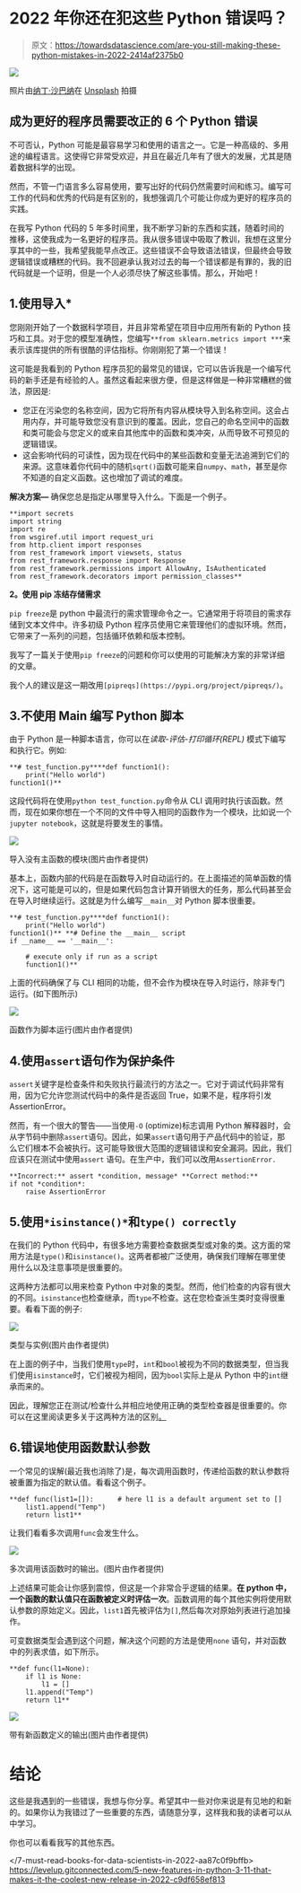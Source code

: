 # 2022 年你还在犯这些 Python 错误吗？

> 原文：<https://towardsdatascience.com/are-you-still-making-these-python-mistakes-in-2022-2414af2375b0>

![](img/a571d33174972c96883b694ba19d86be.png)

照片由[纳丁·沙巴纳](https://unsplash.com/@nadineshaabana?utm_source=unsplash&utm_medium=referral&utm_content=creditCopyText)在 [Unsplash](https://unsplash.com/s/photos/stop?utm_source=unsplash&utm_medium=referral&utm_content=creditCopyText) 拍摄

## 成为更好的程序员需要改正的 6 个 Python 错误

不可否认，Python 可能是最容易学习和使用的语言之一。它是一种高级的、多用途的编程语言。这使得它非常受欢迎，并且在最近几年有了很大的发展，尤其是随着数据科学的出现。

然而，不管一门语言多么容易使用，要写出好的代码仍然需要时间和练习。编写可工作的代码和优秀的代码是有区别的，我想强调几个可能让你成为更好的程序员的实践。

在我写 Python 代码的 5 年多时间里，我不断学习新的东西和实践，随着时间的推移，这使我成为一名更好的程序员。我从很多错误中吸取了教训，我想在这里分享其中的一些，我希望我能早点改正。这些错误不会导致语法错误，但最终会导致逻辑错误或糟糕的代码。我不回避承认我对过去的每一个错误都是有罪的，我的旧代码就是一个证明，但是一个人必须尽快了解这些事情。那么，开始吧！

## 1.使用导入*

您刚刚开始了一个数据科学项目，并且非常希望在项目中应用所有新的 Python 技巧和工具。对于您的模型准确性，您编写`**from sklearn.metrics import ***`来表示该库提供的所有很酷的评估指标。你刚刚犯了第一个错误！

这可能是我看到的 Python 程序员犯的最常见的错误，它可以告诉我是一个编写代码的新手还是有经验的人。虽然这看起来很方便，但是这样做是一种非常糟糕的做法，原因是:

*   您正在污染您的名称空间，因为它将所有内容从模块导入到名称空间。这会占用内存，并可能导致您没有意识到的覆盖。因此，您自己的命名空间中的函数和类可能会与您定义的或来自其他库中的函数和类冲突，从而导致不可预见的逻辑错误。
*   这会影响代码的可读性，因为现在代码中的某些函数和变量无法追溯到它们的来源。这意味着你代码中的随机`sqrt()`函数可能来自`numpy`、`math`，甚至是你不知道的自定义函数。这也增加了调试的难度。

**解决方案—** 确保您总是指定从哪里导入什么。下面是一个例子。

```
**import secrets
import string
import re
from wsgiref.util import request_uri 
from http.client import responses
from rest_framework import viewsets, status
from rest_framework.response import Response
from rest_framework.permissions import AllowAny, IsAuthenticated
from rest_framework.decorators import permission_classes**
```

**2。使用 pip 冻结存储需求**

`pip freeze`是 python 中最流行的需求管理命令之一。它通常用于将项目的需求存储到文本文件中。许多初级 Python 程序员使用它来管理他们的虚拟环境。然而，它带来了一系列的问题，包括循环依赖和版本控制。

我写了一篇关于使用`pip freeze`的问题和你可以使用的可能解决方案的非常详细的文章。

</stop-using-pip-freeze-for-your-python-projects-9c37181730f9>  

我个人的建议是这一期改用`[pipreqs](https://pypi.org/project/pipreqs/)`。

## 3.不使用 Main 编写 Python 脚本

由于 Python 是一种脚本语言，你可以在*读取-评估-打印循环(REPL)* 模式下编写和执行它。例如:

```
**# test_function.py****def function1(): 
    print("Hello world") 
function1()**
```

这段代码将在使用`python test_function.py`命令从 CLI 调用时执行该函数。然而，现在如果你想在一个不同的文件中导入相同的函数作为一个模块，比如说一个`jupyter notebook`，这就是将要发生的事情。

![](img/fe8a0d81a8cf79d8607d88eee0f1db42.png)

导入没有主函数的模块(图片由作者提供)

基本上，函数内部的代码是在函数导入时自动运行的。在上面描述的简单函数的情况下，这可能是可以的，但是如果代码包含计算开销很大的任务，那么代码甚至会在导入时继续运行。这就是为什么编写`__main__`对 Python 脚本很重要。

```
**# test_function.py****def function1(): 
    print("Hello world") 
function1()** **# Define the __main__ script
if __name__ == '__main__': 

    # execute only if run as a script
    function1()**
```

上面的代码确保了与 CLI 相同的功能，但不会作为模块在导入时运行，除非专门运行。(如下图所示)

![](img/d84b344c074e58ff535d2482fda90d01.png)

函数作为脚本运行(图片由作者提供)

## 4.使用`assert`语句作为保护条件

`assert`关键字是检查条件和失败执行最流行的方法之一。它对于调试代码非常有用，因为它允许您测试代码中的条件是否返回 True，如果不是，程序将引发 AssertionError。

然而，有一个很大的警告——当使用`-O` (optimize)标志调用 Python 解释器时，会从字节码中删除`assert`语句。因此，如果`assert`语句用于产品代码中的验证，那么它们根本不会被执行。这可能导致很大范围的逻辑错误和安全漏洞。因此，我们应该只在测试中使用`assert` 语句。在生产中，我们可以改用`AssertionError.`

```
**Incorrect:** assert *condition, message* **Correct method:** 
if not *condition*: 
    raise AssertionError
```

## 5.使用`*isinstance()*`和`type() correctly`

在我们的 Python 代码中，有很多地方需要检查数据类型或对象的类。这方面的常用方法是`type()`和`isinstance()`。这两者都被广泛使用，确保我们理解在哪里使用什么以及注意事项是很重要的。

这两种方法都可以用来检查 Python 中对象的类型。然而，他们检查的内容有很大的不同。`isinstance`也检查继承，而`type`不检查。这在您检查派生类时变得很重要。看看下面的例子:

![](img/75aa4a2ee8ed38198562ceadcdae1e26.png)

类型与实例(图片由作者提供)

在上面的例子中，当我们使用`type`时，`int`和`bool`被视为不同的数据类型，但当我们使用`isinstance`时，它们被视为相同，因为`bool`实际上是从 Python 中的`int`继承而来的。

因此，理解您正在测试/检查什么并相应地使用正确的类型检查器是很重要的。你可以在这里阅读更多关于这两种方法的区别[。](https://switowski.com/blog/type-vs-isinstance)

## 6.**错误地使用函数默认参数**

一个常见的误解(最近我也消除了)是，每次调用函数时，传递给函数的默认参数将被重置为指定的默认值。看看这个例子。

```
**def func(list1=[]):      # here l1 is a default argument set to []
    list1.append("Temp") 
    return list1**
```

让我们看看多次调用`func`会发生什么。

![](img/04832adfb31c960e9e83d3ee0394109f.png)

多次调用该函数时的输出。(图片由作者提供)

上述结果可能会让你感到震惊，但这是一个非常合乎逻辑的结果。**在 python 中，一个函数的默认值只在函数被定义时评估一次**。函数调用的每个其他实例将使用默认参数的原始定义。因此，`list1`首先被评估为`[]`,然后每次对原始列表进行追加操作。

可变数据类型会遇到这个问题，解决这个问题的方法是使用`none` 语句，并对函数中的列表求值，如下所示。

```
**def func(l1=None):      
    if l1 is None: 
        l1 = []
    l1.append("Temp") 
    return l1**
```

![](img/653e2886fbc2d5d6707e4b16ac7d9b56.png)

带有新函数定义的输出(图片由作者提供)

# 结论

这些是我遇到的一些错误，我想与你分享。希望其中一些对你来说是有见地的和新的。如果你认为我错过了一些重要的东西，请随意分享，这样我和我的读者可以从中学习。

你也可以看看我写的其他东西。

</7-must-read-books-for-data-scientists-in-2022-aa87c0f9bffb>  <https://levelup.gitconnected.com/5-new-features-in-python-3-11-that-makes-it-the-coolest-new-release-in-2022-c9df658ef813>  </a-novel-approach-to-feature-importance-shapley-additive-explanations-d18af30fc21b> 